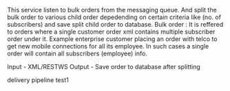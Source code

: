 This service listen to bulk orders from the messaging queue. And split the bulk order to various child order depedending on certain criteria like (no. of subscribers) and save split child order to database.
Bulk order : It is reffered to orders where a single customer order xml contains multiple subscriber order under it. Example enterprise customer placing an order with telco to get new mobile connections for all its employee. In such cases a single order will contain all subscribers (employee) info.

Input - XML/RESTWS
Output - Save order to database after splitting



delivery pipeline test1
